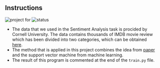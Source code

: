 ## Instructions
![project for](https://img.shields.io/badge/test-success-brightgreen.svg)
![status](https://img.shields.io/badge/build-success-brightgreen.svg)

- The data that we used in the Sentiment Analysis task is procided by Cornell University. The data contains thousands of IMDB movie review which has been divided into two categories, which can be obtained [here](http://www.cs.cornell.edu/people/pabo/movie-review-data/).
- The method that is applied in this project combines the idea from [paper](http://www.aclweb.org/anthology/D15-1036) and the support vector machine from machine learning.
- The result of this program is commented at the end of the ```train.py``` file.